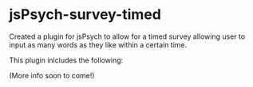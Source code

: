 # jsPsych-survey-timed
Created a plugin for jsPsych to allow for a timed survey allowing user to input as many words as they like within a certain time. 

This plugin inlcludes the following: 

(More info soon to come!)
